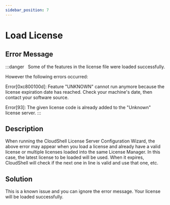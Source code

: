 ```yaml
---
sidebar_position: 7
---
```


# Load License

## Error Message

:::danger &nbsp;
Some of the features in the license file were loaded successfully.

However the following errors occurred:

Error\[0xc800100d\]: Feature "UNKNOWN" cannot run anymore because the license expiration date has reached. Check your machine's date, then contact your software source.

Error\[93\]: The given license code is already added to the "Unknown" license server.
:::

## Description

When running the CloudShell License Server Configuration Wizard, the above error may appear when you load a license and already have a valid license or multiple licenses loaded into the same License Manager. In this case, the latest license to be loaded will be used. When it expires, CloudShell will check if the next one in line is valid and use that one, etc.

## Solution

This is a known issue and you can ignore the error message. Your license will be loaded successfully.
